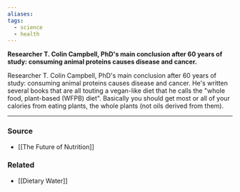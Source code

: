 ```yaml
---
aliases: 
tags:
  - science
  - health
---
```

**Researcher T. Colin Campbell, PhD's main conclusion after 60 years of study: consuming animal proteins causes disease and cancer.**

Researcher T. Colin Campbell, PhD's main conclusion after 60 years of study: consuming animal proteins causes disease and cancer. He's written several books that are all touting a vegan-like diet that he calls the "whole food, plant-based (WFPB) diet". Basically you should get most or all of your calories from eating plants, the whole plants (not oils derived from them). 

---

### Source
- [[The Future of Nutrition]]

### Related
- [[Dietary Water]]